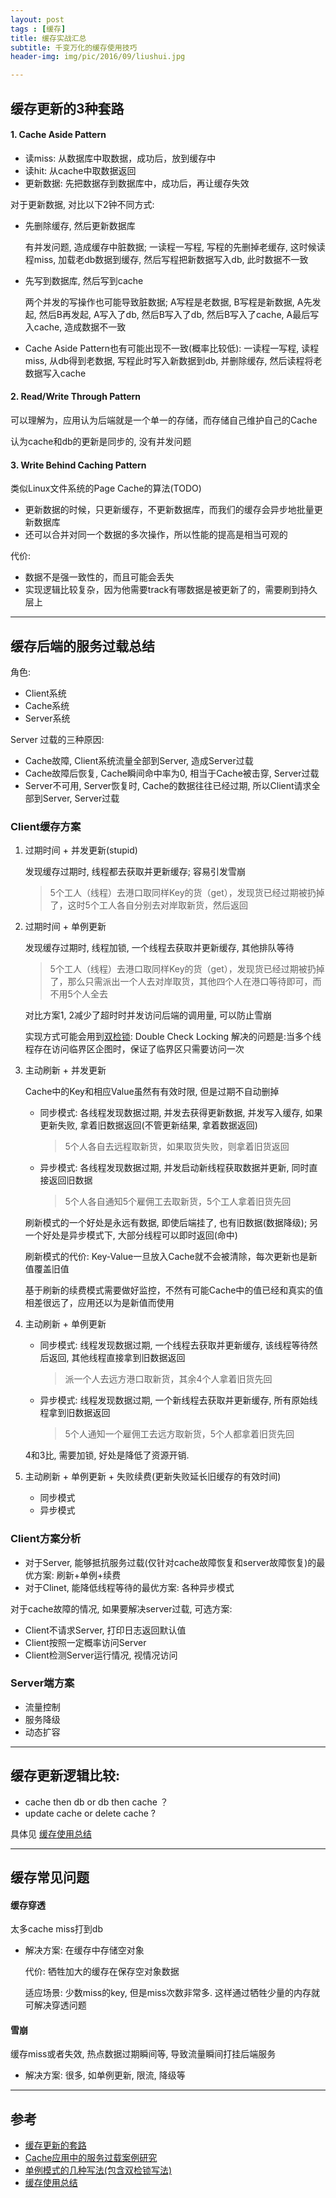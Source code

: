 ```yaml
---
layout: post
tags : [缓存]
title: 缓存实战汇总
subtitle: 千变万化的缓存使用技巧
header-img: img/pic/2016/09/liushui.jpg

---
```


## 缓存更新的3种套路

#### 1. Cache Aside Pattern

* 读miss: 从数据库中取数据，成功后，放到缓存中
* 读hit: 从cache中取数据返回
* 更新数据: 先把数据存到数据库中，成功后，再让缓存失效

对于更新数据, 对比以下2钟不同方式:

* 先删除缓存, 然后更新数据库

  有并发问题, 造成缓存中脏数据; 一读程一写程, 写程的先删掉老缓存, 这时候读程miss, 加载老db数据到缓存, 然后写程把新数据写入db, 此时数据不一致

* 先写到数据库, 然后写到cache

  两个并发的写操作也可能导致脏数据; A写程是老数据, B写程是新数据, A先发起, 然后B再发起, A写入了db, 然后B写入了db, 然后B写入了cache, A最后写入cache, 造成数据不一致

* Cache Aside Pattern也有可能出现不一致(概率比较低): 一读程一写程, 读程miss, 从db得到老数据, 写程此时写入新数据到db, 并删除缓存, 然后读程将老数据写入cache

#### 2. Read/Write Through Pattern

可以理解为，应用认为后端就是一个单一的存储，而存储自己维护自己的Cache

认为cache和db的更新是同步的, 没有并发问题

#### 3. Write Behind Caching Pattern

类似Linux文件系统的Page Cache的算法(TODO)

* 更新数据的时候，只更新缓存，不更新数据库，而我们的缓存会异步地批量更新数据库
* 还可以合并对同一个数据的多次操作，所以性能的提高是相当可观的

代价:

* 数据不是强一致性的，而且可能会丢失
* 实现逻辑比较复杂，因为他需要track有哪数据是被更新了的，需要刷到持久层上

---

## 缓存后端的服务过载总结

角色:

* Client系统
* Cache系统
* Server系统

Server 过载的三种原因:

* Cache故障, Client系统流量全部到Server, 造成Server过载
* Cache故障后恢复, Cache瞬间命中率为0, 相当于Cache被击穿, Server过载
* Server不可用, Server恢复时, Cache的数据往往已经过期, 所以Client请求全部到Server, Server过载

### Client缓存方案

1. 过期时间 + 并发更新(stupid)

   发现缓存过期时, 线程都去获取并更新缓存; 容易引发雪崩

   > 5个工人（线程）去港口取同样Key的货（get），发现货已经过期被扔掉了，这时5个工人各自分别去对岸取新货，然后返回

2. 过期时间 + 单例更新

   发现缓存过期时, 线程加锁, 一个线程去获取并更新缓存, 其他排队等待

   > 5个工人（线程）去港口取同样Key的货（get），发现货已经过期被扔掉了，那么只需派出一个人去对岸取货，其他四个人在港口等待即可，而不用5个人全去

   对比方案1, 2减少了超时时并发访问后端的调用量, 可以防止雪崩

   实现方式可能会用到[双检锁](http://justdo2008.iteye.com/blog/506962): Double Check Locking 解决的问题是:当多个线程存在访问临界区企图时，保证了临界区只需要访问一次

3. 主动刷新 + 并发更新

   Cache中的Key和相应Value虽然有有效时限, 但是过期不自动删掉

   * 同步模式: 各线程发现数据过期, 并发去获得更新数据, 并发写入缓存, 如果更新失败, 拿着旧数据返回(不管更新结果, 拿着数据返回)

     > 5个人各自去远程取新货，如果取货失败，则拿着旧货返回

   * 异步模式: 各线程发现数据过期, 并发启动新线程获取数据并更新, 同时直接返回旧数据

     > 5个人各自通知5个雇佣工去取新货，5个工人拿着旧货先回

   刷新模式的一个好处是永远有数据, 即使后端挂了, 也有旧数据(数据降级); 另一个好处是异步模式下, 大部分线程可以即时返回(命中)

   刷新模式的代价: Key-Value一旦放入Cache就不会被清除，每次更新也是新值覆盖旧值

   基于刷新的续费模式需要做好监控，不然有可能Cache中的值已经和真实的值相差很远了，应用还以为是新值而使用

4. 主动刷新 + 单例更新

   * 同步模式: 线程发现数据过期, 一个线程去获取并更新缓存, 该线程等待然后返回, 其他线程直接拿到旧数据返回

     > 派一个人去远方港口取新货，其余4个人拿着旧货先回

   * 异步模式: 线程发现数据过期, 一个新线程去获取并更新缓存, 所有原始线程拿到旧数据返回

     > 5个人通知一个雇佣工去远方取新货，5个人都拿着旧货先回

   4和3比, 需要加锁, 好处是降低了资源开销.

5. 主动刷新 + 单例更新 + 失败续费(更新失败延长旧缓存的有效时间)

   * 同步模式
   * 异步模式

### Client方案分析

* 对于Server, 能够抵抗服务过载(仅针对cache故障恢复和server故障恢复)的最优方案: 刷新+单例+续费
* 对于Clinet, 能降低线程等待的最优方案: 各种异步模式

对于cache故障的情况, 如果要解决server过载, 可选方案:

* Client不请求Server, 打印日志返回默认值
* Client按照一定概率访问Server
* Client检测Server运行情况, 视情况访问

### Server端方案

* 流量控制
* 服务降级
* 动态扩容

---

## 缓存更新逻辑比较:

* cache then db or db then cache ？
* update cache or delete cache ?

具体见 [缓存使用总结](http://lintanghui.com/2016/09/10/cache.html)

---

## 缓存常见问题

#### 缓存穿透

太多cache miss打到db

* 解决方案: 在缓存中存储空对象

  代价: 牺牲加大的缓存在保存空对象数据

  适应场景: 少数miss的key, 但是miss次数非常多. 这样通过牺牲少量的内存就可解决穿透问题

#### 雪崩

缓存miss或者失效, 热点数据过期瞬间等, 导致流量瞬间打挂后端服务

* 解决方案: 很多, 如单例更新, 限流, 降级等

----

## 参考

* [缓存更新的套路](http://coolshell.cn/articles/17416.html)
* [Cache应用中的服务过载案例研究](http://mp.weixin.qq.com/s?__biz=MjM5NjQ5MTI5OA==&mid=2651745239&idx=1&sn=60490558770ade79fd9f1e88f9c7c0ac)
* [单例模式的几种写法(包含双检锁写法)](http://justdo2008.iteye.com/blog/506962)
* [缓存使用总结](http://lintanghui.com/2016/09/10/cache.html)
